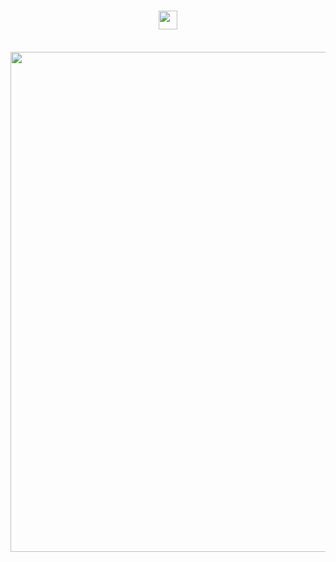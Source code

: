 <body>
<h1 align="center"><img src="https://emojis.slackmojis.com/emojis/images/1495224255/2288/christmas_parrot.gif?1495224255" width="30"/ ♢🦊♢ 𝓦𝓮𝓵𝓬𝓸𝓶𝓮 ;) ♢🦊♢<img src="https://emojis.slackmojis.com/emojis/images/1495224255/2288/christmas_parrot.gif?1495224255" width="30"/></h1>
<br>
<div align="center">
<img src="https://i.pinimg.com/originals/7a/e6/62/7ae662bc4c4ff1d860710fc1152a361f.gif" width=800 hight=400>
</div>
</body>
